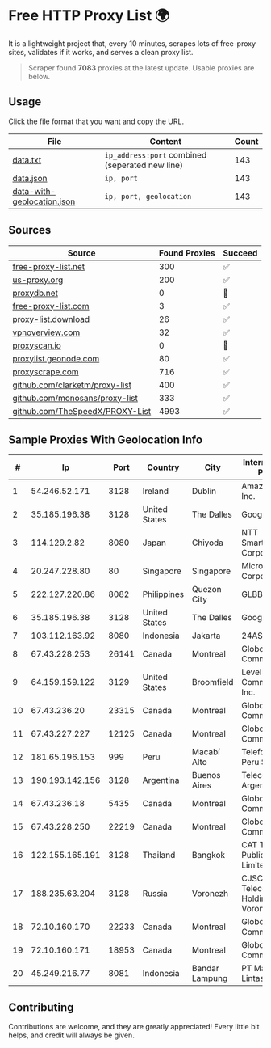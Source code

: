 
# Free HTTP Proxy List 🌍

It is a lightweight project that, every 10 minutes, scrapes lots of free-proxy sites, validates if it works, and serves a clean proxy list.


> Scraper found **7083** proxies at the latest update. Usable proxies are below.

## Usage

Click the file format that you want and copy the URL.


|File|Content|Count|
|----|-------|-----|
|[data.txt](https://raw.githubusercontent.com/themiralay/Proxy-List-World/master/data.txt)|`ip_address:port` combined (seperated new line)|143|
|[data.json](https://raw.githubusercontent.com/themiralay/Proxy-List-World/master/data.json)|`ip, port`|143|
|[data-with-geolocation.json](https://raw.githubusercontent.com/themiralay/Proxy-List-World/master/data-with-geolocation.json)|`ip, port, geolocation`|143|

## Sources

|Source|Found Proxies|Succeed|
|------|-------------|-------|
|[free-proxy-list.net](https://free-proxy-list.net)|300|✅|
|[us-proxy.org](https://www.us-proxy.org)|200|✅|
|[proxydb.net](http://proxydb.net)|0|🚫|
|[free-proxy-list.com](https://free-proxy-list.com/?page=&port=&type%5B%5D=http&type%5B%5D=https&up_time=0&search=Search)|3|✅|
|[proxy-list.download](https://www.proxy-list.download/HTTP)|26|✅|
|[vpnoverview.com](https://vpnoverview.com/privacy/anonymous-browsing/free-proxy-servers)|32|✅|
|[proxyscan.io](https://www.proxyscan.io)|0|🚫|
|[proxylist.geonode.com](https://proxylist.geonode.com/api/proxy-list?limit=300&page=1&sort_by=lastChecked&sort_type=desc&protocols=http,https)|80|✅|
|[proxyscrape.com](https://api.proxyscrape.com/v2/?request=displayproxies&protocol=http&timeout=10000&country=all&ssl=all&anonymity=all)|716|✅|
|[github.com/clarketm/proxy-list](https://raw.githubusercontent.com/clarketm/proxy-list/master/proxy-list-raw.txt)|400|✅|
|[github.com/monosans/proxy-list](https://raw.githubusercontent.com/monosans/proxy-list/main/proxies/http.txt)|333|✅|
|[github.com/TheSpeedX/PROXY-List](https://raw.githubusercontent.com/TheSpeedX/PROXY-List/master/http.txt)|4993|✅|


## Sample Proxies With Geolocation Info

|#|Ip|Port|Country|City|Internet Service Provider|
|-|--|----|-------|----|-------------------------|
|1|54.246.52.171|3128|Ireland|Dublin|Amazon.com, Inc.|
|2|35.185.196.38|3128|United States|The Dalles|Google LLC|
|3|114.129.2.82|8080|Japan|Chiyoda|NTT SmartConnect Corporation|
|4|20.247.228.80|80|Singapore|Singapore|Microsoft Corporation|
|5|222.127.220.86|8082|Philippines|Quezon City|GLBB|
|6|35.185.196.38|3128|United States|The Dalles|Google LLC|
|7|103.112.163.92|8080|Indonesia|Jakarta|24AS|
|8|67.43.228.253|26141|Canada|Montreal|GloboTech Communications|
|9|64.159.159.122|3129|United States|Broomfield|Level 3 Communications, Inc.|
|10|67.43.236.20|23315|Canada|Montreal|GloboTech Communications|
|11|67.43.227.227|12125|Canada|Montreal|GloboTech Communications|
|12|181.65.196.153|999|Peru|Macabí Alto|Telefonica del Peru S.A.A.|
|13|190.193.142.156|3128|Argentina|Buenos Aires|Telecom Argentina S.A.|
|14|67.43.236.18|5435|Canada|Montreal|GloboTech Communications|
|15|67.43.228.250|22219|Canada|Montreal|GloboTech Communications|
|16|122.155.165.191|3128|Thailand|Bangkok|CAT Telecom Public Company Limited|
|17|188.235.63.204|3128|Russia|Voronezh|CJSC "ER-Telecom Holding" Voronezh branch|
|18|72.10.160.170|22233|Canada|Montreal|GloboTech Communications|
|19|72.10.160.171|18953|Canada|Montreal|GloboTech Communications|
|20|45.249.216.77|8081|Indonesia|Bandar Lampung|PT Mandala Lintas Nusa|



## Contributing

Contributions are welcome, and they are greatly appreciated! Every
little bit helps, and credit will always be given.

